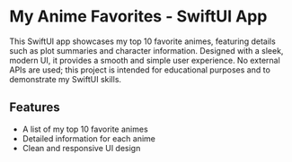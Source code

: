 # My Anime Favorites - SwiftUI App

This SwiftUI app showcases my top 10 favorite animes, featuring details such as plot summaries and character information. Designed with a sleek, modern UI, it provides a smooth and simple user experience. No external APIs are used; this project is intended for educational purposes and to demonstrate my SwiftUI skills.

## Features

- A list of my top 10 favorite animes
- Detailed information for each anime
- Clean and responsive UI design
